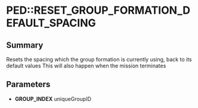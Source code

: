 # PED::RESET_GROUP_FORMATION_DEFAULT_SPACING

## Summary
Resets the spacing which the group formation is currently using, back to its default values
This will also happen when the mission terminates

## Parameters
* **GROUP_INDEX** uniqueGroupID